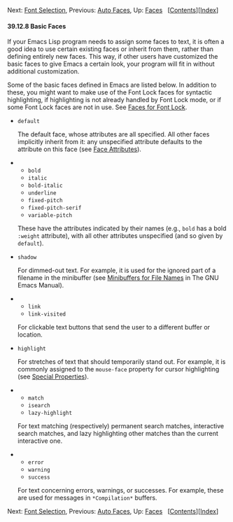 

Next: [Font Selection](Font-Selection.html), Previous: [Auto Faces](Auto-Faces.html), Up: [Faces](Faces.html)   \[[Contents](index.html#SEC_Contents "Table of contents")]\[[Index](Index.html "Index")]

#### 39.12.8 Basic Faces

If your Emacs Lisp program needs to assign some faces to text, it is often a good idea to use certain existing faces or inherit from them, rather than defining entirely new faces. This way, if other users have customized the basic faces to give Emacs a certain look, your program will fit in without additional customization.

Some of the basic faces defined in Emacs are listed below. In addition to these, you might want to make use of the Font Lock faces for syntactic highlighting, if highlighting is not already handled by Font Lock mode, or if some Font Lock faces are not in use. See [Faces for Font Lock](Faces-for-Font-Lock.html).

*   `default`

    The default face, whose attributes are all specified. All other faces implicitly inherit from it: any unspecified attribute defaults to the attribute on this face (see [Face Attributes](Face-Attributes.html)).

*   *   `bold`
    *   `italic`
    *   `bold-italic`
    *   `underline`
    *   `fixed-pitch`
    *   `fixed-pitch-serif`
    *   `variable-pitch`

    These have the attributes indicated by their names (e.g., `bold` has a bold `:weight` attribute), with all other attributes unspecified (and so given by `default`).

*   `shadow`

    For dimmed-out text. For example, it is used for the ignored part of a filename in the minibuffer (see [Minibuffers for File Names](https://www.gnu.org/software/emacs/manual/html_node/emacs/Minibuffer-File.html#Minibuffer-File) in The GNU Emacs Manual).

*   *   `link`
    *   `link-visited`

    For clickable text buttons that send the user to a different buffer or location.

*   `highlight`

    For stretches of text that should temporarily stand out. For example, it is commonly assigned to the `mouse-face` property for cursor highlighting (see [Special Properties](Special-Properties.html)).

*   *   `match`
    *   `isearch`
    *   `lazy-highlight`

    For text matching (respectively) permanent search matches, interactive search matches, and lazy highlighting other matches than the current interactive one.

*   *   `error`
    *   `warning`
    *   `success`

    For text concerning errors, warnings, or successes. For example, these are used for messages in `*Compilation*` buffers.

Next: [Font Selection](Font-Selection.html), Previous: [Auto Faces](Auto-Faces.html), Up: [Faces](Faces.html)   \[[Contents](index.html#SEC_Contents "Table of contents")]\[[Index](Index.html "Index")]
